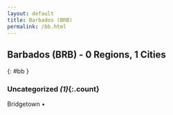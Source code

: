 ```yaml
---
layout: default
title: Barbados (BRB)
permalink: /bb.html
---
```



## Barbados (BRB) - 0 Regions, 1 Cities
{: #bb }





### Uncategorized _(1)_{:.count}


Bridgetown  •


 
